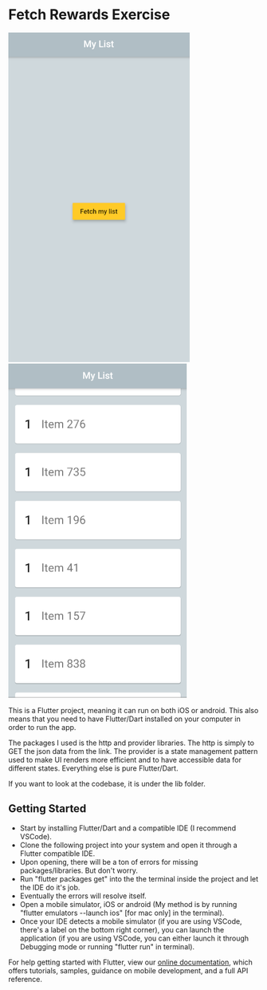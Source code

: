 # Fetch Rewards Exercise

![alt text](https://github.com/luggy-wuggy/company_challenge/blob/master/fetch_1_flutter.png?raw=true)
![alt text](https://github.com/luggy-wuggy/company_challenge/blob/master/fetch_2_flutter.png?raw=true)

This is a Flutter project, meaning it can run on both iOS or android. This also means that you need to have Flutter/Dart installed on your computer in order to run the app. 

The packages I used is the http and provider libraries.
The http is simply to GET the json data from the link.
The provider is a state management pattern used to make UI renders more efficient and to have accessible data for different states. 
Everything else is pure Flutter/Dart.


If you want to look at the codebase, it is under the lib folder.

## Getting Started
* Start by installing Flutter/Dart and a compatible IDE (I recommend VSCode).
* Clone the following project into your system and open it through a Flutter compatible IDE.
* Upon opening, there will be a ton of errors for missing packages/libraries. But don't worry.
* Run "flutter packages get" into the the terminal inside the project and let the IDE do it's job.
* Eventually the errors will resolve itself.
* Open a mobile simulator, iOS or android
      (My method is by running "flutter emulators --launch ios" [for mac only] in the terminal).
* Once your IDE detects a mobile simulator (if you are using VSCode, there's a label on the bottom right corner), you can launch the application (if you are using VSCode, you can either launch it through Debugging mode or running "flutter run" in terminal).


For help getting started with Flutter, view our
[online documentation](https://flutter.dev/docs), which offers tutorials,
samples, guidance on mobile development, and a full API reference.
